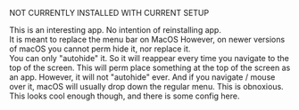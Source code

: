 
NOT CURRENTLY INSTALLED WITH CURRENT SETUP

This is an interesting app.  No intention of reinstalling app.  
It is meant to replace the menu bar on MacOS
However, on newer versions of macOS you cannot perm hide it, nor replace it.  
You can only "autohide" it.  So it will reappear every time you navigate to the top of the screen.
This will perm place something at the top of the screen as an app.
However, it will not "autohide" ever.  And if you navigate / mouse over it, macOS will usually drop down the regular menu.  This is obnoxious.
This looks cool enough though, and there is some config here.  
